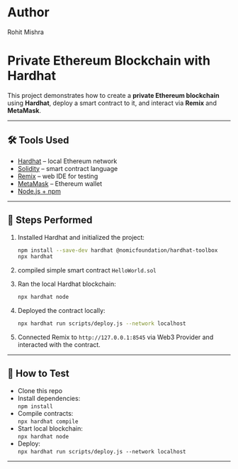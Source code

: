 # Author
Rohit Mishra

# Private Ethereum Blockchain with Hardhat

This project demonstrates how to create a **private Ethereum blockchain** using **Hardhat**, deploy a smart contract to it, and interact via **Remix** and **MetaMask**.

---

## 🛠 Tools Used

- [Hardhat](https://hardhat.org) – local Ethereum network
- [Solidity](https://soliditylang.org) – smart contract language
- [Remix](https://remix.ethereum.org) – web IDE for testing
- [MetaMask](https://metamask.io) – Ethereum wallet
- [Node.js + npm](https://nodejs.org)

---

## 🔧 Steps Performed

1. Installed Hardhat and initialized the project:
   ```bash
   npm install --save-dev hardhat @nomicfoundation/hardhat-toolbox
   npx hardhat
   ```

2.  compiled simple smart contract `HelloWorld.sol`

3. Ran the local Hardhat blockchain:
   ```bash
   npx hardhat node
   ```

4. Deployed the contract locally:
   ```bash
   npx hardhat run scripts/deploy.js --network localhost
   ```

5. Connected Remix to `http://127.0.0.1:8545` via Web3 Provider and interacted with the contract.

---

## 🧪 How to Test

- Clone this repo
- Install dependencies:  
  `npm install`
- Compile contracts:  
  `npx hardhat compile`
- Start local blockchain:  
  `npx hardhat node`
- Deploy:  
  `npx hardhat run scripts/deploy.js --network localhost`
---
